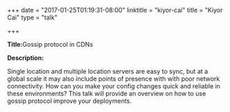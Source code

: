 +++
date = "2017-01-25T01:19:31-08:00"
linktitle = "kiyor-cai"
title = "Kiyor Cai"
type = "talk"

+++

<div class="span-15  ">
  <div class="span-15  last ">
  <p><strong>Title:</strong>Gossip protocol in CDNs</p>

<p><strong>Description:</strong></p>
<p>
Single location and multiple location servers are easy to sync, but at a  global scale it may also include points of presence with with poor network connectivity. How can you make your config changes quick and reliable in these environments?  This talk will provide an overview on how to use gossip protocol improve your deployments.
</p>
  </div>
</div>
